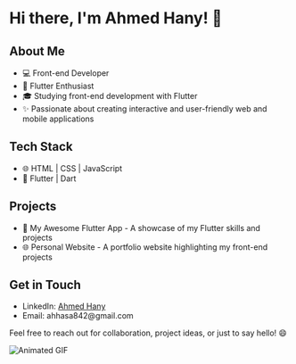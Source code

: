 <h1>Hi there, I'm Ahmed Hany! 👋</h1>

<h2>About Me</h2>
<ul>
  <li>💻 Front-end Developer</li>
  <li>📱 Flutter Enthusiast</li>
  <li>🎓 Studying front-end development with Flutter</li>
  <li>✨ Passionate about creating interactive and user-friendly web and mobile applications</li>
</ul>

<h2>Tech Stack</h2>
<ul>
  <li>🌐 HTML | CSS | JavaScript</li>
  <li>📱 Flutter | Dart</li>
</ul>

<h2>Projects</h2>
<ul>
  <li>📱 My Awesome Flutter App - A showcase of my Flutter skills and projects</li>
  <li>🌐 Personal Website - A portfolio website highlighting my front-end projects</li>
</ul>

<h2>Get in Touch</h2>
<ul>
  <li>LinkedIn: <a href="https://www.linkedin.com/in/ahmedhany">Ahmed Hany</a></li>
  <li>Email: ahhasa842@gmail.com</li>
</ul>

<p>Feel free to reach out for collaboration, project ideas, or just to say hello! 😄</p>

<img src="https://example.com/your-gif-url.gif" alt="Animated GIF">
